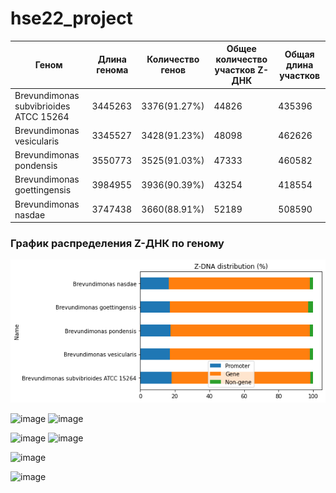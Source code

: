 # hse22_project

|Геном  |Длина генома|Количество генов|Общее количество участков Z-ДНК  |Общая длина участков|
| --- | --- | --- |--- |--- |
|Brevundimonas subvibrioides ATCC 15264 |3445263 |3376(91.27%)|44826|435396|
|Brevundimonas vesicularis|3345527 |3428(91.23%) |48098|462626|
|Brevundimonas pondensis| 3550773|3525(91.03%) |47333|460582|
|Brevundimonas goettingensis|3984955 |3936(90.39%) |43254|418554|
|Brevundimonas nasdae|3747438|3660(88.91%)| 52189|508590|


### График распределения Z-ДНК по геному
![](https://github.com/kolbunovaa/images/blob/main/z-dna.png)


![image](https://user-images.githubusercontent.com/93188451/173194274-b39b2191-8fc8-43ac-9dd0-8a9304745556.png) ![image](https://user-images.githubusercontent.com/93188451/173194281-5887625d-3f2a-4168-964b-3f01cbd5348d.png)

![image](https://user-images.githubusercontent.com/93188451/173194291-021846a5-0083-4408-ab5a-f8dcd8cdecf7.png) ![image](https://user-images.githubusercontent.com/93188451/173194302-859caa73-3a11-4f29-b4f9-c1b14dcd35b0.png)

![image](https://user-images.githubusercontent.com/93188451/173194314-bc817dd1-b4ca-4db9-9a0c-bd9528ce4fd6.png)


![image](https://user-images.githubusercontent.com/93188451/173194327-25f662d8-ae30-4503-bd8a-0d4cf7611778.png)





